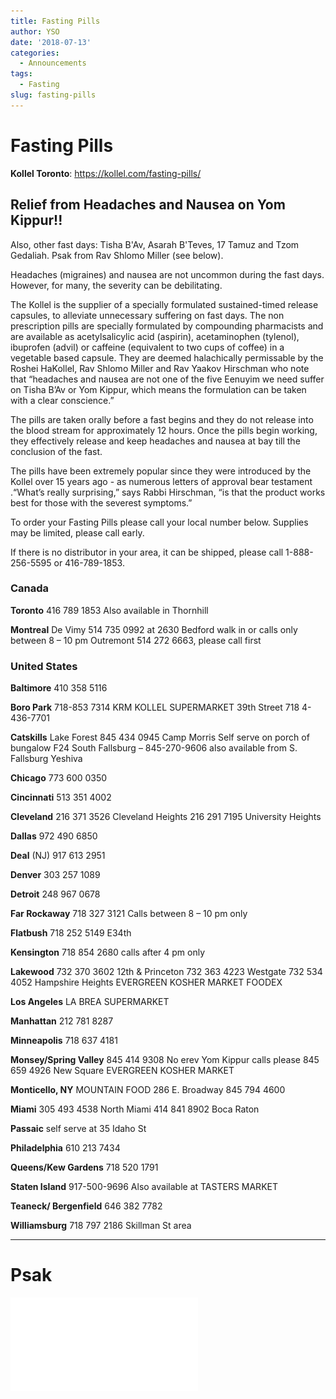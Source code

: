 ```yaml
---
title: Fasting Pills
author: YSO
date: '2018-07-13'
categories:
  - Announcements
tags:
  - Fasting
slug: fasting-pills
---
```


# Fasting Pills
**Kollel Toronto**: https://kollel.com/fasting-pills/


## Relief from Headaches and Nausea on Yom Kippur!!
Also, other fast days: Tisha B'Av, Asarah B'Teves, 17 Tamuz and Tzom Gedaliah. Psak from Rav Shlomo Miller (see below).

Headaches (migraines) and nausea are not uncommon during the fast days. However, for many, the severity can be debilitating. 

The Kollel is the supplier of a specially formulated sustained-timed release capsules, to alleviate unnecessary suffering on fast days. The non prescription pills are specially formulated by compounding pharmacists and are available as acetylsalicylic acid (aspirin), acetaminophen (tylenol), ibuprofen (advil) or caffeine (equivalent to two cups of coffee) in a vegetable based capsule.  They are deemed halachically permissable by the Roshei HaKollel, Rav Shlomo Miller and Rav Yaakov Hirschman who note that “headaches and nausea are not one of the five Eenuyim we need suffer on Tisha B’Av or Yom Kippur, which means the formulation can be taken with a clear conscience.”

The pills are taken orally before a fast begins and they do not release into the blood stream for approximately 12 hours. Once the pills begin working, they effectively release and keep headaches and nausea at bay till the conclusion of the fast.

The pills have been extremely popular since they were introduced by the Kollel over 15 years ago - as numerous letters of approval bear testament .“What’s really surprising,” says Rabbi Hirschman, “is that the product works best for those with the severest symptoms.” 


To order your Fasting Pills please call your local number below. Supplies may be limited, please call early.

If there is no distributor in your area, it can be shipped, please call 1-888-256-5595 or 416-789-1853.

### Canada

**Toronto** 416 789 1853
Also available in Thornhill

**Montreal**
De Vimy 514 735 0992 at 2630 Bedford walk in or calls only between 8 – 10 pm
Outremont 514 272 6663, please call first

### United States

**Baltimore** 410 358 5116

**Boro Park**
718-853 7314
KRM KOLLEL SUPERMARKET 39th Street 718 4-436-7701

**Catskills**
Lake Forest 845 434 0945
Camp Morris Self serve on porch of bungalow F24
South Fallsburg – 845-270-9606
also available from S. Fallsburg Yeshiva

**Chicago** 773 600 0350

**Cincinnati** 513 351 4002

**Cleveland**
216 371 3526 Cleveland Heights
216 291 7195 University Heights

**Dallas** 972 490 6850

**Deal** (NJ) 917 613 2951

**Denver** 303 257 1089

**Detroit** 248 967 0678

**Far Rockaway** 718 327 3121 Calls between 8 – 10 pm only

**Flatbush**  718 252 5149 E34th

**Kensington** 718 854 2680 calls after 4 pm only

**Lakewood**
732 370 3602 12th & Princeton
732 363 4223 Westgate
732 534 4052 Hampshire Heights
EVERGREEN KOSHER MARKET
FOODEX

**Los Angeles** LA BREA SUPERMARKET

**Manhattan** 212 781 8287

**Minneapolis** 718 637 4181

**Monsey/Spring Valley**
845 414 9308 No erev Yom Kippur calls please
845 659 4926 New Square
EVERGREEN KOSHER MARKET

**Monticello, NY**
MOUNTAIN FOOD  286 E. Broadway 845 794 4600

**Miami**
305 493 4538 North Miami
414 841 8902 Boca Raton

**Passaic** self serve at 35 Idaho St

**Philadelphia** 610 213 7434

**Queens/Kew Gardens** 718 520 1791

**Staten Island**
917-500-9696
Also available at TASTERS MARKET

**Teaneck/ Bergenfield** 646 382 7782

**Williamsburg** 718 797 2186 Skillman St area

----
# Psak
![Psak](/pdf/RSM-pills.pdf) 